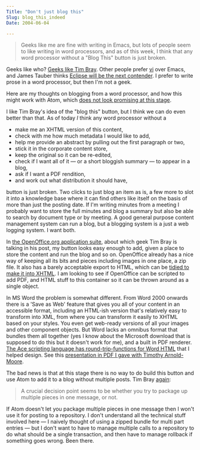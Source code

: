 ```yaml
---
Title: "Don't just blog this"
Slug: blog_this_indeed
Date: 2004-06-04

---
```

> Geeks like me are fine with writing in Emacs, but lots of people seem
> to like writing in word processors, and as of this week, I think that
> any word processor without a "Blog This" button is just broken.

Geeks like who? [Geeks like Tim
Bray](http://www.tbray.org/ongoing/When/200x/2004/03/26/OpenOffice).
Other people prefer
[vi](http://www.oreilly.com/news/zenclavier_1299.html) over Emacs, and
James Tauber thinks [Eclipse will be the next
contender](http://www.jtauber.com/blog/2004/04/05/eclipse_is_next_emacs).
I prefer to write prose in a word processor, but then I'm not a geek.

Here are my thoughts on blogging from a word processor, and how this
might work with Atom, which [does not look promising at this
stage](http://www.tbray.org/ongoing/When/200x/2004/06/02/AtomMeetingReport#p-22).

I like Tim Bray's idea of the "blog this" button, but I think we can do
even better than that. As of today *I* think any word processor without
a

-   make me an XHTML version of this content,
-   check with me how much metadata I would like to add,
-   help me provide an abstract by pulling out the first paragraph or
    two,
-   stick it in the corporate content store,
-   keep the original so it can be re-edited,
-   check if I want all of it — or a short bloggish summary — to appear
    in a blog,
-   ask if I want a PDF rendition,
-   and work out what distribution it should have,

button is just broken. Two clicks to just blog an item as is, a few more
to slot it into a knowledge base where it can find others like itself on
the basis of more than just the posting date. If I'm writing minutes
from a meeting I probably want to store the full minutes and blog a
summary but also be able to search by document type or by meeting. A
good general purpose content management system can run a blog, but a
blogging system is a just a web logging system. I want both.

In [the OpenOffice.org application suite](http://www.openoffice.org/),
about which geek Tim Bray is talking in his post, my button looks easy
enough to add, given a place to store the content and run the blog and
so on. OpenOffice already has a nice way of keeping all its bits and
pieces including images in one place, a zip file. It also has a barely
acceptable export to HTML, which can be [tidied to make it into
XHTML](http://tidy.sourceforge.net/). I am looking to see if OpenOffice
can be scripted to add PDF, and HTML stuff to this container so it can
be thrown around as a single object.

In MS Word the problem is somewhat different. From Word 2000 onwards
there is a 'Save as Web' feature that gives you all of your content in
an accessible format, including an HTML-ish version that's relatively
easy to transform into XML, from where you can transform it easily to
XHTML based on your styles. You even get web-ready versions of all your
images and other component objects. But Word lacks an omnibus format
that bundles them all together (yes I know about the Microsoft download
that is supposed to do this but it doesn't work for me), and a built in
PDF renderer. [The Ace scripting language has round-trip-functions for
Word HTML](http://www.teratext.com.au/get/page/directory/browser) that I
helped design. See this [presentation in PDF I gave with Timothy
Arnold-Moore](http://www.planetmarkup.com/xmlarena/xap/Thursday/WordtoXML.pdf).

The bad news is that at this stage there is no way to do build this
button and use Atom to add it to a blog without multiple posts. Tim Bray
[again](http://www.tbray.org/ongoing/When/200x/2004/06/02/AtomMeetingReport#p-22):

> A crucial decision point seems to be whether you try to package up
> multiple pieces in one message, or not.

If Atom doesn't let you package multiple pieces in one message then I
won't use it for posting to a repository. I don't understand all the
technical stuff involved here — I naively thought of using a zipped
bundle for multi part entries — but I don't want to have to manage
multiple calls to a repository to do what should be a single
transaction, and then have to manage rollback if something goes wrong.
Been there.

